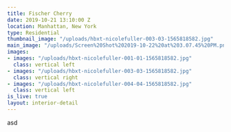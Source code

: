 ```yaml
---
title: Fischer Cherry
date: 2019-10-21 13:10:00 Z
location: Manhattan, New York
type: Residential
thumbnail_image: "/uploads/hbxt-nicolefuller-003-03-1565818582.jpg"
main_image: "/uploads/Screen%20Shot%202019-10-22%20at%203.07.45%20PM.png"
images:
- images: "/uploads/hbxt-nicolefuller-001-01-1565818582.jpg"
  class: vertical left
- images: "/uploads/hbxt-nicolefuller-003-03-1565818582.jpg"
  class: vertical right
- images: "/uploads/hbxt-nicolefuller-004-04-1565818582.jpg"
  class: vertical left
is_live: true
layout: interior-detail
---
```


asd